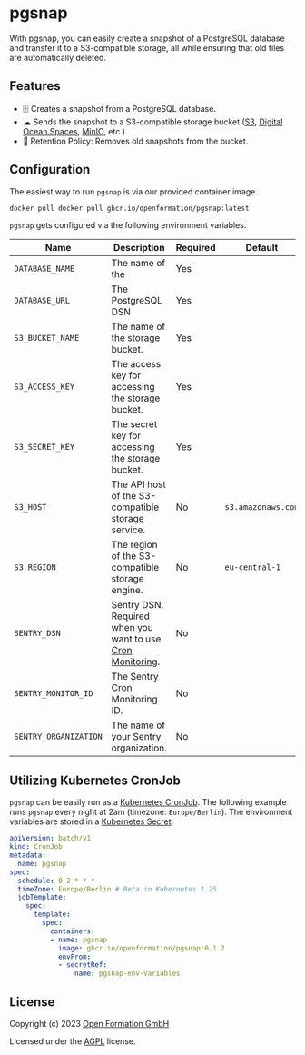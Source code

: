# pgsnap

With pgsnap, you can easily create a snapshot of a PostgreSQL database and transfer it to a S3-compatible storage, all while ensuring that old files are automatically deleted.

## Features

- 🗄 Creates a snapshot from a PostgreSQL database.
- ☁ Sends the snapshot to a S3-compatible storage bucket ([S3](https://aws.amazon.com/de/s3/), [Digital Ocean Spaces](https://www.digitalocean.com/products/spaces), [MinIO](https://min.io/), etc.)
- 🧹 Retention Policy: Removes old snapshots from the bucket.

## Configuration

The easiest way to run `pgsnap` is via our provided container image.

```sh
docker pull docker pull ghcr.io/openformation/pgsnap:latest
```

`pgsnap` gets configured via the following environment variables.

| **Name**          | **Description**                                                                                     | **Required** | **Default**      |
| ----------------- | --------------------------------------------------------------------------------------------------- | ------------ | ---------------- |
| `DATABASE_NAME`     | The name of the                                                                                     | Yes          |                  |
| `DATABASE_URL`      | The PostgreSQL DSN                                                                                  | Yes          |                  |
| `S3_BUCKET_NAME`    | The name of the storage bucket.                                                                     | Yes          |                  |
| `S3_ACCESS_KEY`     | The access key for accessing the storage bucket.                                                    | Yes          |                  |
| `S3_SECRET_KEY`     | The secret key for accessing the storage bucket.                                                    | Yes          |                  |
| `S3_HOST`           | The API host of the S3-compatible storage service.                                                  | No           | `s3.amazonaws.com` |
| `S3_REGION`         | The region of the S3-compatible storage engine.                                                     | No           | `eu-central-1`     |
| `SENTRY_DSN`        | Sentry DSN. Required when you want to use [Cron Monitoring](https://docs.sentry.io/product/crons/). | No           |                  |
| `SENTRY_MONITOR_ID` | The Sentry Cron Monitoring ID.                                                                                                    | No           |                  |
| `SENTRY_ORGANIZATION` | The name of your Sentry organization.                                                                                                    | No           |                  |

## Utilizing Kubernetes CronJob

`pgsnap` can be easily run as a [Kubernetes CronJob](https://kubernetes.io/docs/concepts/workloads/controllers/cron-jobs/). The following example runs `pgsnap` every night at 2am (timezone: `Europe/Berlin`). The environment variables are stored in a [Kubernetes Secret](https://kubernetes.io/docs/concepts/configuration/secret/):

```yaml
apiVersion: batch/v1
kind: CronJob
metadata:
  name: pgsnap
spec:
  schedule: 0 2 * * *
  timeZone: Europe/Berlin # Beta in Kubernetes 1.25
  jobTemplate:
    spec:
      template:
        spec:
          containers:
          - name: pgsnap
            image: ghcr.io/openformation/pgsnap:0.1.2
            envFrom:
            - secretRef:
                name: pgsnap-env-variables
```

## License
Copyright (c) 2023 [Open Formation GmbH](https://openformation.io)

Licensed under the [AGPL](https://www.gnu.org/licenses/agpl-3.0.en.html) license.